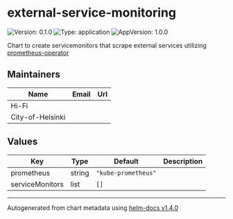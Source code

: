 # external-service-monitoring

![Version: 0.1.0](https://img.shields.io/badge/Version-0.1.0-informational?style=flat-square) ![Type: application](https://img.shields.io/badge/Type-application-informational?style=flat-square) ![AppVersion: 1.0.0](https://img.shields.io/badge/AppVersion-1.0.0-informational?style=flat-square)

Chart to create servicemonitors that scrape external services utilizing [prometheus-operator](https://github.com/prometheus-operator/prometheus-operator)

## Maintainers

| Name | Email | Url |
| ---- | ------ | --- |
| Hi-Fi |  |  |
| City-of-Helsinki |  |  |

## Values

| Key | Type | Default | Description |
|-----|------|---------|-------------|
| prometheus | string | `"kube-prometheus"` |  |
| serviceMonitors | list | `[]` |  |

----------------------------------------------
Autogenerated from chart metadata using [helm-docs v1.4.0](https://github.com/norwoodj/helm-docs/releases/v1.4.0)
